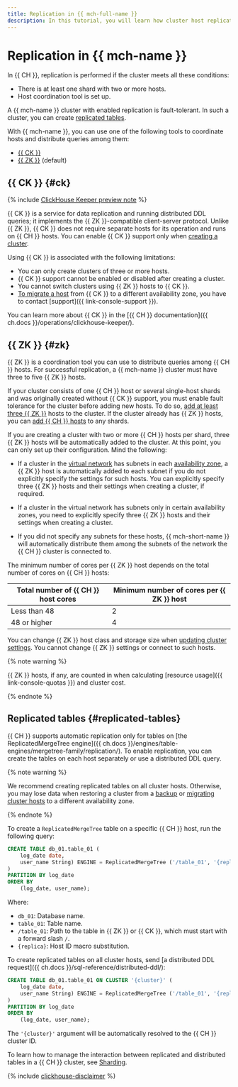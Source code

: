 ```yaml
---
title: Replication in {{ mch-full-name }}
description: In this tutorial, you will learn how cluster host replication works in {{ mch-full-name }}.
---
```


# Replication in {{ mch-name }}

In {{ CH }}, replication is performed if the cluster meets all these conditions:

* There is at least one shard with two or more hosts.
* Host coordination tool is set up.

A {{ mch-name }} cluster with enabled replication is fault-tolerant. In such a cluster, you can create [replicated tables](#replicated-tables).

With {{ mch-name }}, you can use one of the following tools to coordinate hosts and distribute queries among them:

* [{{ CK }}](#ck)
* [{{ ZK }}](#zk) (default)

## {{ CK }} {#ck}

{% include [ClickHouse Keeper preview note](../../_includes/mdb/mch/note-ck-preview.md) %}

{{ CK }} is a service for data replication and running distributed DDL queries; it implements the {{ ZK }}-compatible client-server protocol. Unlike {{ ZK }}, {{ CK }} does not require separate hosts for its operation and runs on {{ CH }} hosts. You can enable {{ CK }} support only when [creating a cluster](../operations/cluster-create.md).

Using {{ CK }} is associated with the following limitations:

* You can only create clusters of three or more hosts.
* {{ CK }} support cannot be enabled or disabled after creating a cluster.
* You cannot switch clusters using {{ ZK }} hosts to {{ CK }}.
* [To migrate a host](../operations/host-migration.md) from {{ CK }} to a different availability zone, you have to contact [support]({{ link-console-support }}).

You can learn more about {{ CK }} in the [{{ CH }} documentation]({{ ch.docs }}/operations/clickhouse-keeper/).

## {{ ZK }} {#zk}

{{ ZK }} is a coordination tool you can use to distribute queries among {{ CH }} hosts. For successful replication, a {{ mch-name }} cluster must have three to five {{ ZK }} hosts.

If your cluster consists of one {{ CH }} host or several single-host shards and was originally created without {{ CK }} support, you must enable fault tolerance for the cluster before adding new hosts. To do so, [add at least three {{ ZK }}](../operations/zk-hosts.md#add-zk) hosts to the cluster. If the cluster already has {{ ZK }} hosts, you can [add {{ CH }} hosts](../operations/hosts.md#add-host) to any shards.


If you are creating a cluster with two or more {{ CH }} hosts per shard, three {{ ZK }} hosts will be automatically added to the cluster. At this point, you can only set up their configuration. Mind the following:

* If a cluster in the [virtual network](../../vpc/concepts/network.md) has subnets in each [availability zone](../../overview/concepts/geo-scope.md), a {{ ZK }} host is automatically added to each subnet if you do not explicitly specify the settings for such hosts. You can explicitly specify three {{ ZK }} hosts and their settings when creating a cluster, if required.
* If a cluster in the virtual network has subnets only in certain availability zones, you need to explicitly specify three {{ ZK }} hosts and their settings when creating a cluster.

* If you did not specify any subnets for these hosts, {{ mch-short-name }} will automatically distribute them among the subnets of the network the {{ CH }} cluster is connected to.


The minimum number of cores per {{ ZK }} host depends on the total number of cores on {{ CH }} hosts:

| Total number of {{ CH }} host cores | Minimum number of cores per {{ ZK }} host |
|-------------------------------------------|-------------------------------------------------------|
| Less than 48                                  | 2                                                     |
| 48 or higher                                | 4                                                     |

You can change {{ ZK }} host class and storage size when [updating cluster settings](../operations/update.md#change-resource-preset). You cannot change {{ ZK }} settings or connect to such hosts.

{% note warning %}

{{ ZK }} hosts, if any, are counted in when calculating [resource usage]({{ link-console-quotas }}) and cluster cost.

{% endnote %}

## Replicated tables {#replicated-tables}

{{ CH }} supports automatic replication only for tables on [the ReplicatedMergeTree engine]({{ ch.docs }}/engines/table-engines/mergetree-family/replication/). To enable replication, you can create the tables on each host separately or use a distributed DDL query.

{% note warning %}

We recommend creating replicated tables on all cluster hosts. Otherwise, you may lose data when restoring a cluster from a [backup](backup.md) or [migrating cluster hosts](../operations/host-migration.md) to a different availability zone.

{% endnote %}

To create a `ReplicatedMergeTree` table on a specific {{ CH }} host, run the following query:

```sql
CREATE TABLE db_01.table_01 (
    log_date date,
    user_name String) ENGINE = ReplicatedMergeTree ('/table_01', '{replica}'
)
PARTITION BY log_date
ORDER BY
    (log_date, user_name);
```

Where:

* `db_01`: Database name.
* `table_01`: Table name.
* `/table_01`: Path to the table in {{ ZK }} or {{ CK }}, which must start with a forward slash `/`.
* `{replica}`: Host ID macro substitution.

To create replicated tables on all cluster hosts, send [a distributed DDL request]({{ ch.docs }}/sql-reference/distributed-ddl/):

```sql
CREATE TABLE db_01.table_01 ON CLUSTER '{cluster}' (
    log_date date,
    user_name String) ENGINE = ReplicatedMergeTree ('/table_01', '{replica}'
)
PARTITION BY log_date
ORDER BY
    (log_date, user_name);
```

The `'{cluster}'` argument will be automatically resolved to the {{ CH }} cluster ID.

To learn how to manage the interaction between replicated and distributed tables in a {{ CH }} cluster, see [Sharding](sharding.md).

{% include [clickhouse-disclaimer](../../_includes/clickhouse-disclaimer.md) %}
